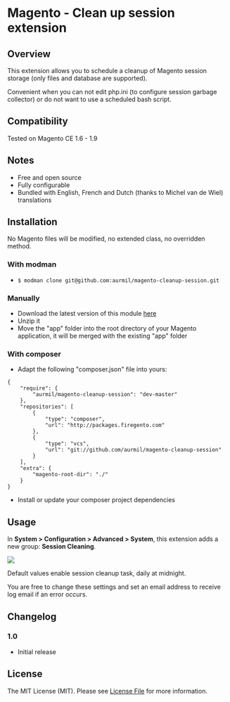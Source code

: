 # Magento - Clean up session extension

## Overview

This extension allows you to schedule a cleanup of Magento session storage (only files and database are supported).

Convenient when you can not edit php.ini (to configure session garbage collector) or do not want to use a scheduled bash script.

## Compatibility

Tested on Magento CE 1.6 - 1.9

## Notes

* Free and open source
* Fully configurable
* Bundled with English, French and Dutch (thanks to Michel van de Wiel) translations

## Installation

No Magento files will be modified, no extended class, no overridden method.

### With modman

* ```$ modman clone git@github.com:aurmil/magento-cleanup-session.git```

### Manually

* Download the latest version of this module [here](https://github.com/aurmil/magento-cleanup-session/archive/master.zip)
* Unzip it
* Move the "app" folder into the root directory of your Magento application, it will be merged with the existing "app" folder

### With composer

* Adapt the following "composer.json" file into yours:

```
{
    "require": {
        "aurmil/magento-cleanup-session": "dev-master"
    },
    "repositories": [
        {
            "type": "composer",
            "url": "http://packages.firegento.com"
        },
        {
            "type": "vcs",
            "url": "git://github.com/aurmil/magento-cleanup-session"
        }
    ],
    "extra": {
        "magento-root-dir": "./"
    }
}
```

* Install or update your composer project dependencies

## Usage

In __System > Configuration > Advanced > System__, this extension adds a new group: __Session Cleaning__.

![](http://4.bp.blogspot.com/-O7uSYP1x43Q/VH811dxaMSI/AAAAAAAAR88/43metOSczQc/s1600/session-cleanup.png)

Default values enable session cleanup task, daily at midnight.

You are free to change these settings and set an email address to receive log email if an error occurs.

## Changelog

### 1.0

* Initial release

## License

The MIT License (MIT). Please see [License File](https://github.com/aurmil/magento-cleanup-session/blob/master/LICENSE.md) for more information.
